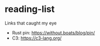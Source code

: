 # reading-list
Links that caught my eye

- Rust pin: https://without.boats/blog/pin/
- C3: https://c3-lang.org/
